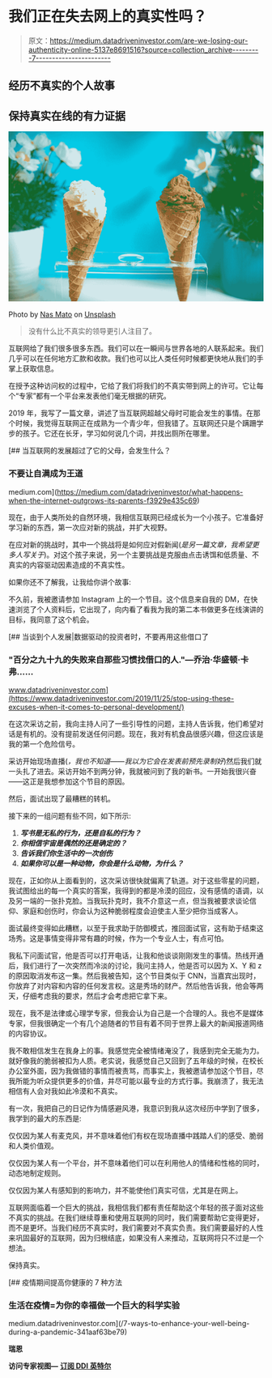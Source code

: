 # 我们正在失去网上的真实性吗？

> 原文：<https://medium.datadriveninvestor.com/are-we-losing-our-authenticity-online-5137e8691516?source=collection_archive---------7----------------------->

## 经历不真实的个人故事

## 保持真实在线的有力证据

![](img/e20f017f4d3eb3aadc1075196677db08.png)

Photo by [Nas Mato](https://unsplash.com/@nassimo?utm_source=medium&utm_medium=referral) on [Unsplash](https://unsplash.com?utm_source=medium&utm_medium=referral)

> 没有什么比不真实的领导更引人注目了。

互联网给了我们很多很多东西。我们可以在一瞬间与世界各地的人联系起来。我们几乎可以在任何地方汇款和收款。我们也可以比人类任何时候都更快地从我们的手掌上获取信息。

在授予这种访问权的过程中，它给了我们将我们的不真实带到网上的许可。它让每个“专家”都有一个平台来发表他们毫无根据的研究。

2019 年，我写了一篇文章，讲述了当互联网超越父母时可能会发生的事情。在那个时候，我觉得互联网正在成熟为一个青少年，但我错了。互联网还只是个蹒跚学步的孩子。它还在长牙，学习如何说几个词，并找出厕所在哪里。

[](https://medium.com/datadriveninvestor/what-happens-when-the-internet-outgrows-its-parents-f3929e435c69) [## 当互联网的发展超过了它的父母，会发生什么？

### 不要让自满成为王道

medium.com](https://medium.com/datadriveninvestor/what-happens-when-the-internet-outgrows-its-parents-f3929e435c69) 

现在，由于人类所处的自然环境，我相信互联网已经成长为一个小孩子。它准备好学习新的东西，第一次应对新的挑战，并扩大视野。

在应对新的挑战时，其中一个挑战将是如何应对假新闻(*是另一篇文章，我希望更多人写关于*)。对这个孩子来说，另一个主要挑战是克服由点击诱饵和低质量、不真实的内容驱动因素造成的不真实性。

如果你还不了解我，让我给你讲个故事:

不久前，我被邀请参加 Instagram 上的一个节目。这个信息来自我的 DM，在快速浏览了个人资料后，它出现了，向内看了看我为我的第二本书做更多在线演讲的目标，我同意了这个机会。

[](https://www.datadriveninvestor.com/2019/11/25/stop-using-these-excuses-when-it-comes-to-personal-development/) [## 当谈到个人发展|数据驱动的投资者时，不要再用这些借口了

### "百分之九十九的失败来自那些习惯找借口的人."―乔治·华盛顿·卡弗……

www.datadriveninvestor.com](https://www.datadriveninvestor.com/2019/11/25/stop-using-these-excuses-when-it-comes-to-personal-development/) 

在这次采访之前，我向主持人问了一些引导性的问题，主持人告诉我，他们希望对话是有机的。没有提前发送任何问题。现在，我对有机食品很感兴趣，但这应该是我的第一个危险信号。

采访开始现场直播(*，我也不知道——我以为它会在发表前预先录制好*)然后我们就一头扎了进去。采访开始不到两分钟，我就被问到了我的新书。一开始我很兴奋——这正是我想参加这个节目的原因。

然后，面试出现了最糟糕的转机。

接下来的一组问题有些不同，如下所示:

1.  ***写书是无私的行为，还是自私的行为？***
2.  ***你相信宇宙是偶然的还是确定的？***
3.  ***告诉我们你生活中的一次创伤***
4.  ***如果你可以是一种动物，你会是什么动物，为什么？***

现在，正如你从上面看到的，这次采访很快就偏离了轨道。对于这些零星的问题，我试图给出的每一个真实的答案，我得到的都是冷漠的回应，没有感情的语调，以及另一端的一张扑克脸。当我玩扑克时，我不介意这一点，但当我被要求谈论信仰、家庭和创伤时，你会认为这种脆弱程度会迫使主人至少把你当成客人。

面试最终变得如此糟糕，以至于我求助于防御模式，推回面试官，这有助于结束这场秀。这是事情变得非常有趣的时候，作为一个专业人士，有点可怕。

我私下问面试官，他是否可以打开电话，让我和他谈谈刚刚发生的事情。热线开通后，我们进行了一次突然而冷淡的讨论，我问主持人，他是否可以因为 X、Y 和 z 的原因取消发布这一集。然后我被告知，这个节目类似于 CNN，当嘉宾出现时，你放弃了对内容和内容的任何发言权。这是秀场的财产。然后他告诉我，他会等两天，仔细考虑我的要求，然后才会考虑把它拿下来。

现在，我不是法律或心理学专家，但我会认为自己是一个合理的人。我也不是媒体专家，但我很确定一个有几个追随者的节目有着不同于世界上最大的新闻报道网络的内容协议。

我不敢相信发生在我身上的事。我感觉完全被情绪淹没了，我感到完全无能为力。就好像我的脆弱被扣为人质。老实说，我感觉自己又回到了五年级的时候，在校长办公室外面，因为我做错的事情而被责骂，而事实上，我被邀请参加这个节目，尽我所能为听众提供更多的价值，并尽可能以最专业的方式行事。我崩溃了，我无法相信有人会对我如此冷漠和不真实。

有一次，我把自己的日记作为情感避风港，我意识到我从这次经历中学到了很多，我学到的最大的东西是:

仅仅因为某人有麦克风，并不意味着他们有权在现场直播中践踏人们的感受、脆弱和人类价值观。

仅仅因为某人有一个平台，并不意味着他们可以在利用他人的情绪和性格的同时，动态地制定规则。

仅仅因为某人有感知到的影响力，并不能使他们真实可信，尤其是在网上。

互联网面临着一个巨大的挑战，我相信我们都有责任帮助这个年轻的孩子面对这些不真实的挑战。在我们继续尊重和使用互联网的同时，我们需要帮助它变得更好，而不是更坏。当我们经历不真实时，我们需要对不真实负责。我们需要最好的人性来巩固最好的互联网，因为归根结底，如果没有人来推动，互联网将只不过是一个想法。

保持真实。

[](/7-ways-to-enhance-your-well-being-during-a-pandemic-341aaf63be79) [## 疫情期间提高你健康的 7 种方法

### 生活在疫情=为你的幸福做一个巨大的科学实验

medium.datadriveninvestor.com](/7-ways-to-enhance-your-well-being-during-a-pandemic-341aaf63be79) 

**瑞恩**

**访问专家视图—** [**订阅 DDI 英特尔**](https://datadriveninvestor.com/ddi-intel)